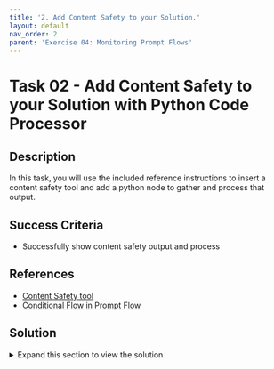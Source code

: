```yaml
---
title: '2. Add Content Safety to your Solution.'
layout: default
nav_order: 2
parent: 'Exercise 04: Monitoring Prompt Flows'
---
```


# Task 02 - Add Content Safety to your Solution with Python Code Processor

## Description

In this task, you will use the included reference instructions to insert a content safety tool and add a python node to gather and process that output.

## Success Criteria

* Successfully show content safety output and process

## References

* [Content Safety tool](https://learn.microsoft.com/en-us/azure/machine-learning/prompt-flow/tools-reference/content-safety-text-tool)
* [Conditional Flow in Prompt Flow](https://github.com/microsoft/promptflow/tree/main/examples/flows/standard/conditional-flow-for-if-else)

## Solution

<details markdown="block">
<summary>Expand this section to view the solution</summary>

#### Add Content Safety to your Solution

Create a chat **flow** from scratch (a simple Joke flow will be constructed).  
   
Make the following adjustments to the flow as per the instructions below:  
   
1. Insert a [Content Safety tool](https://learn.microsoft.com/en-us/azure/machine-learning/prompt-flow/tools-reference/content-safety-text-tool) node between the input and the language model (LLM). 
   1. We already created the Content Safety resource in the Azure Portal in the setup phase of Lab1
   2. Now it is time to create a connection to it in the Prompt Flow. On the left side click on **Settings**  and then click on **+ New connection** under **Connected resources**
   ![New Connection](images/lab4grab13.png)
   3. Add the connection to the `Azure AI Content Safety` resource
   ![Add Connection](images/lab4grab14.png)
   4. Choose the resource you created earlier in Lab 1 for Content Safety and click **Add connection**, then close the dialog.
   ![Choose Resource](images/lab4grab15.png)
2. Go back to your flow and add the Content Safety node
   1. Click on `Start Compute session`
   2. Click on `More tools` and choose `Content Safety (Text Analyze)`
   ![Content Safety](images/lab4grab16.png)
   3. enter the name `input_safety` and click add
   ![Content Safety name](images/lab4grab17.png)
   4. This is how the graph should look like at this time
   ![Content Safety Graph](images/lab4grab18.png)
   5. Connect the text property to the `{inputs.question}` node and connect the `connection` property to the `Azure AI Content Safety` connection name you created earlier.
   ![Connect Text](images/lab4grab19.png)
   6. Create a new Python node and call it something like `extract_suggested-action` and change the code to the following:
   ```python   
      from promptflow import tool
      @tool
      def my_python_tool(safety_result) -> str:
         return safety_result["suggested_action"]
   ```
   Parse and validate and set the `safety_result` input to `${inputs.input_safety}`.
   This will allow you to take the outcome of the Content Safety tool and extract the suggested action from it whether it is `Accept` or `Reject`
   ![Python Node](images/lab4grab20.png)
   7. Remove the current `chat` node altogether and replace it with a new `LLM` node, you might call it `ask_gpt` or something similar. The content of the prompt should look like:
   
      ```text
      system:
      You are a professional and polite AI assistant. Given an input question and conversation history, reply accordingly.
      {% raw %}{% for item in chat_history %}{% endraw %}
      user:
      {% raw %}{{item.inputs.question}}{% endraw %}
      assistant:
      {% raw %}{{item.outputs.answer}}{% endraw %}
      {% raw %}{% endfor %}{% endraw %}
      user:
      {% raw %}{{question}}{% endraw %}
      ```
   8. After validating and parsing the input, set the input question and chat_history to `${inputs.question}` and `${inputs.chat_history}` respectively.
   9.  Under the `Activate Config` section, set the `When` to the previously created node we named `${extract_suggested_action}`, the type to `string` and the value to `Accept` 
   ![Set Input](images/lab4grab21.png)
   10. Create one final Python node for the final answer and call it something like `final_answer` and change the code to the following:
   ```python
      from promptflow import tool
      @tool
      def my_python_tool(safety_result, llm_answer=None) -> str:
      if safety_result["suggested_action"] == "Accept":
         return llm_answer
      else:
         return safety_result 
   ```
   The final output is produced by gathering the results from both content safety and LLM. If the input is unsafe, a `None` value is utilized for the LLM output as it does not provide an answer.
    ![Set Connection](images/lab4grab22.png)
   11. Go back up to the top in the flow where `Outputs` are defined and change the `answer` output to point to `${final_answer.output}`
   12. The final graph should look like this:
      ![Final Graph](images/lab4grab23.png)
   13. Start the compute session and test the flow with a question that is safe and another that is unsafe. The flow should return the LLM answer if the question is safe and the Content Safety output if the question is unsafe. 
   ![Test Flow](images/lab4grab24.png)
</details>
